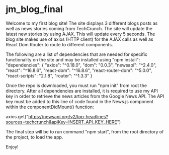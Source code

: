 # jm_blog_final

Welcome to my first blog site! The site displays 3 different blogs posts as well as news stories coming from TechCrunch. The site will update the latest new stories by using AJAX. This will update every 5 seconds. The blog site makes use of axios (HTTP client) for the AJAX calls as well as React Dom Router to route to different components.

The following are a list of dependencies that are needed for specific functionality on the site and may be installed using "npm install": "dependencies": { "axios": "^0.18.0", "dom": "0.0.3", "newsapi": "^2.4.0", "react": "^16.8.6", "react-dom": "^16.8.6", "react-router-dom": "^5.0.0", "react-scripts": "2.1.8", "router": "^1.3.3" }

Once the repo is downloaded, you must run "npm init" from root the directory. After all dependencies are installed, it is required to use my API key in order to retrieve the news articles from the Google News API. The API key must be added to this line of code found in the News.js component within the componentDidMount() function:

axios.get("https://newsapi.org/v2/top-headlines?sources=techcrunch&apiKey=INSERT_API_KEY_HERE")

The final step will be to run command "npm start", from the root directory of the project, to load the app.

Enjoy!
